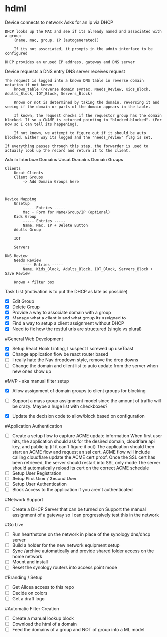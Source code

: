 # hdml

Device connects to network
    Asks for an ip via DHCP

    DHCP looks up the MAC and see if its already named and associated with a group
        (name, mac, group, IP (autogenerated))

        If its not associated, it prompts in the admin interface to be configured

    DHCP provides an unused IP address, gateway and DNS server

Device requests a DNS entry
    DNS server receives request 

    The request is logged into a known DNS table in reverse domain notation if not known.
        known_table (reverse domain syntax, Needs_Review, Kids_Block, Adults_Block, IOT_Block, Servers_Block)

        Known or not is determined by taking the domain, reversing it and seeing if the domain or parts of the domain appears in the table.

        If known, the request checks if the requestor group has the domain blocked. If so a CNAME is returned pointing to "blocked.blocked". (For now so I can tell its happening).

        If not known, we attempt to figure out if it should be auto blocked. Either way its logged and the "needs_review" flag is set.

    If everything passes through this step, the forwarder is used to actually look up the record and return it to the client.



Admin Interface
    Domains
        Uncat Domains
        Domain Groups

    Clients
        Uncat Clients
        Client Groups
            -> Add Domain Groups here



    Device Mapping
        Unsetup
            ----- Entries -----
            Mac + Form for Name/Group/IP (optional)
        Kids Group
            ----- Entries -----
            Name, Mac, IP + Delete Button
        Adults Group

        IOT

        Servers

    DNS Review
        Needs Review
            ---- Entries -----
            Name, Kids_Block, Adults_Block, IOT_Block, Servers_Block + Save Review

        Known + filter box

Task List (motivation is to put the DHCP as late as possible)
- [x] Edit Group
- [x] Delete Group
- [x] Provide a way to associate domain with a group
- [X] Manage what a client is and what group its assigned to
- [X] Find a way to setup a client assignment without DHCP
- [X] Need to fix how the restful urls are structured (single vs plural)

#General Web Development
- [X] Setup React Hook Linting, I suspect I screwed up useToast
- [X] Change application flow be react router based
- [ ] I really hate the Nav dropdown style, remove the drop downs
- [ ] Change the domain and client list to auto update from the server when new ones show up

#MVP - aka manual filter setup
- [X] Allow assignment of domain groups to client groups for blocking
- [ ] Support a mass group assignment model since the amount of traffic will be crazy.
        Maybe a huge list with checkboxes?
- [X] Update the decision code to allow/block based on configuration



#Application Authentication
- [ ] Create a setup flow to capture ACME update information
        When first user hits, the application should ask for the desired domain, cloudflare api key, and public ip (if it can't figure it out)
        The application should then start an ACME flow and request an ssl cert.
            ACME flow will include calling cloudflare update the ACME cert proof.
        Once the SSL cert has been retrieved, the server should restart into SSL only mode
        The server should automatically reload its cert on the correct ACME schedule
- [ ] Setup User Registration
- [ ] Setup First User / Second User
- [ ] Setup User Authentication
- [ ] Block Access to the application if you aren't authenticated

#Network Support
- [ ] Create a DHCP Server that can be turned on
        Support the manual assignment of a gateway so I can progressively test this in the network



#Go Live
- [ ] Run hearthstone on the network in place of the synology dns/dhcp server
- [ ] Build a holder for the new network equipment setup
- [ ] Sync /archive automatically and provide shared folder access on the home network
- [ ] Mount and install
- [ ] Reset the synology routers into access point mode

#Branding / Setup
- [ ] Get Alicea access to this repo
- [ ] Decide on colors
- [ ] Get a draft logo

#Automatic Filter Creation
- [ ] Create a manual lookup block
- [ ] Download the html of a domain
- [ ] Feed the domains of a group and NOT of group into a ML model